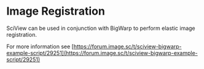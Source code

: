 # Image Registration

SciView can be used in conjunction with BigWarp to perform elastic image registration.

For more information see [https://forum.image.sc/t/sciview-bigwarp-example-script/29251](https://forum.image.sc/t/sciview-bigwarp-example-script/29251)

